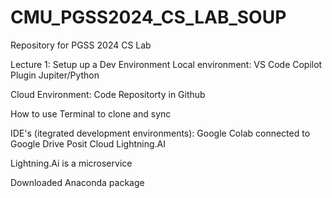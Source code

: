 # CMU_PGSS2024_CS_LAB_SOUP
Repository for PGSS 2024 CS Lab

Lecture 1: 
Setup up a Dev Environment
Local environment:
VS Code
Copilot Plugin
Jupiter/Python

Cloud Environment:
Code Repositorty in Github

How to use Terminal to clone and sync

IDE's (itegrated development environments):
Google Colab connected to Google Drive
Posit Cloud
Lightning.AI

Lightning.Ai is a microservice

Downloaded Anaconda package